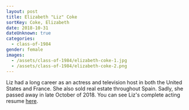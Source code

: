 ```yaml
---
layout: post
title: Elizabeth "Liz" Coke
sortKey: Coke, Elizabeth
date: 2018-10-31
dateUnknown: true
categories:
  - class-of-1984
gender: female
images:
  - /assets/class-of-1984/elizabeth-coke-1.jpg
  - /assets/class-of-1984/elizabeth-coke-2.png
---
```

Liz had a long career as an actress and television host in both the United States and France. She also sold real estate throughout Spain. Sadly, she passed away in late October of 2018. You can see Liz's complete acting resume [here](https://www.imdb.com/name/nm0170066/).
